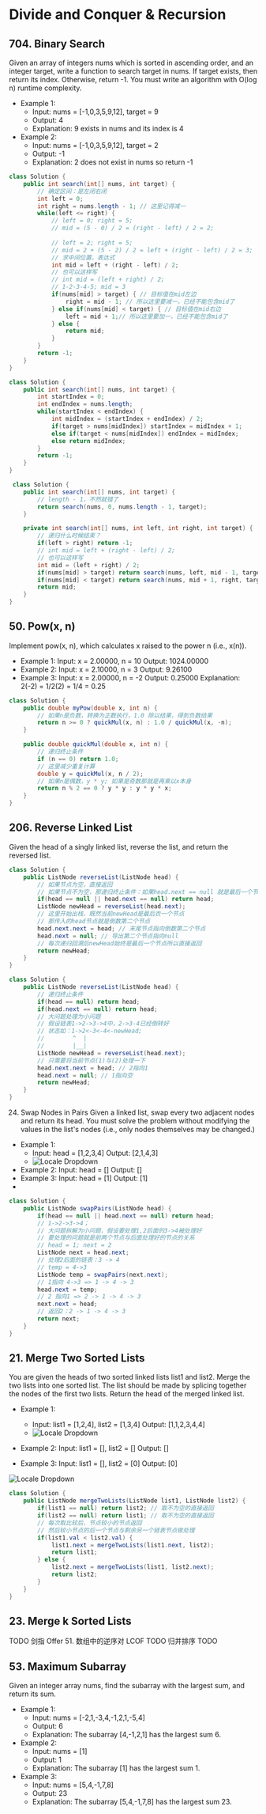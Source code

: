 # Divide and Conquer & Recursion

## 704. Binary Search
Given an array of integers nums which is sorted in ascending order, and an integer target, write a function to search target in nums. If target exists, then return its index. Otherwise, return -1.
You must write an algorithm with O(log n) runtime complexity.
- Example 1:
   - Input: nums = [-1,0,3,5,9,12], target = 9
   - Output: 4
   - Explanation: 9 exists in nums and its index is 4
- Example 2:
   - Input: nums = [-1,0,3,5,9,12], target = 2
   - Output: -1
   - Explanation: 2 does not exist in nums so return -1

```java title="迭代"
class Solution {
    public int search(int[] nums, int target) {
        // 确定区间：是左闭右闭
        int left = 0;
        int right = nums.length - 1; // 这里记得减一
        while(left <= right) {
            // left = 0; right = 5; 
            // mid = (5 - 0) / 2 = (right - left) / 2 = 2;
            
            // left = 2; right = 5; 
            // mid = 2 + (5 - 2) / 2 = left + (right - left) / 2 = 3;
            // 求中间位置，表达式
            int mid = left + (right - left) / 2;
            // 也可以这样写
            // int mid = (left + right) / 2;
            // 1-2-3-4-5; mid = 3
            if(nums[mid] > target) { // 目标值在mid左边
                right = mid - 1; // 所以这里要减一，已经不能包含mid了
            } else if(nums[mid] < target) { // 目标值在mid右边
                left = mid + 1;// 所以这里要加一，已经不能包含mid了
            } else {
                return mid;
            }
        }
        return -1;
    }
}
```

```java title="左闭右开区间，写法"
class Solution {
    public int search(int[] nums, int target) {
        int startIndex = 0;
        int endIndex = nums.length;
        while(startIndex < endIndex) {
            int midIndex = (startIndex + endIndex) / 2;
            if(target > nums[midIndex]) startIndex = midIndex + 1;
            else if(target < nums[midIndex]) endIndex = midIndex;
            else return midIndex;
        }
        return -1;
    }
}
```

```java title="递归"
 class Solution {
    public int search(int[] nums, int target) {
        // length - 1，不然就错了
        return search(nums, 0, nums.length - 1, target);
    }

    private int search(int[] nums, int left, int right, int target) {
        // 递归什么时候结束？
        if(left > right) return -1;
        // int mid = left + (right - left) / 2;
        // 也可以这样写
        int mid = (left + right) / 2;
        if(nums[mid] > target) return search(nums, left, mid - 1, target);
        if(nums[mid] < target) return search(nums, mid + 1, right, target);
        return mid;
    }
}
```

## 50. Pow(x, n)
Implement pow(x, n), which calculates x raised to the power n (i.e., x(n)).
- Example 1: Input: x = 2.00000, n = 10 Output: 1024.00000
- Example 2: Input: x = 2.10000, n = 3 Output: 9.26100
- Example 3: Input: x = 2.00000, n = -2 Output: 0.25000 Explanation: 2(-2) = 1/2(2) = 1/4 = 0.25
```java
class Solution {
    public double myPow(double x, int n) {
        // 如果n是负数，转换为正数执行，1.0 除以结果，得到负数结果
        return n >= 0 ? quickMul(x, n) : 1.0 / quickMul(x, -n);
    }

    public double quickMul(double x, int n) {
        // 递归终止条件
        if (n == 0) return 1.0;
        // 这里减少重复计算
        double y = quickMul(x, n / 2);
        // 如果n是偶数，y * y; 如果是奇数那就是再乘以x本身
        return n % 2 == 0 ? y * y : y * y * x;
    }
}
```

## 206. Reverse Linked List
Given the head of a singly linked list, reverse the list, and return the reversed list.

```java
class Solution {
    public ListNode reverseList(ListNode head) {
        // 如果节点为空，直接返回
        // 如果节点不为空，那递归终止条件：如果head.next == null 就是最后一个节点
        if(head == null || head.next == null) return head;
        ListNode newHead = reverseList(head.next);
        // 这里开始出栈，既然当前newHead是最后衣一个节点
        // 那传入的head节点就是倒数第二个节点
        head.next.next = head; // 末尾节点指向倒数第二个节点
        head.next = null; // 导出第二个节点指向null
        // 每次递归回溯后newHead始终是最后一个节点所以直接返回
        return newHead;
    }
}
```

```java title="another explaination"
class Solution {
    public ListNode reverseList(ListNode head) {
        // 递归终止条件
        if(head == null) return head;
        if(head.next == null) return head;
        // 大问题处理为小问题
        // 假设链表1->2->3->4中，2->3-4已经倒转好
        // 状态如：1->2<-3<-4<-newHead;
        //        ^  |
        //        |__|
        ListNode newHead = reverseList(head.next);
        // 只需要将当前节点(1)与(2)处理一下
        head.next.next = head; // 2指向1
        head.next = null; // 1指向空
        return newHead;
    }
}
```

24. Swap Nodes in Pairs
Given a linked list, swap every two adjacent nodes and return its head. You must solve the problem without modifying the values in the list's nodes (i.e., only nodes themselves may be changed.)
 
- Example 1:
  - Input: head = [1,2,3,4] Output: [2,1,4,3]
  - ![Locale Dropdown](./img/bdc64be4-1dc9-486a-a775-6b33777dcfa4.jpg)
- Example 2: Input: head = [] Output: []
- Example 3: Input: head = [1] Output: [1]
- 
```java
class Solution {
    public ListNode swapPairs(ListNode head) {
        if(head == null || head.next == null) return head;
        // 1->2->3->4；
        // 大问题拆解为小问题，假设要处理1,2后面的3->4被处理好
        // 要处理的问题就是前两个节点与后面处理好的节点的关系
        // head = 1; next = 2
        ListNode next = head.next;
        // 处理2后面的链表：3 -> 4
        // temp = 4->3
        ListNode temp = swapPairs(next.next);
        // 1指向 4->3 => 1 -> 4 -> 3
        head.next = temp;
        // 2 指向1 => 2 -> 1 -> 4 -> 3
        next.next = head;
        // 返回2：2 -> 1 -> 4 -> 3
        return next;
    }
}
```

## 21. Merge Two Sorted Lists
You are given the heads of two sorted linked lists list1 and list2.
Merge the two lists into one sorted list. The list should be made by splicing together the nodes of the first two lists.
Return the head of the merged linked list.
- Example 1: 
  - Input: list1 = [1,2,4], list2 = [1,3,4] Output: [1,1,2,3,4,4]
  - ![Locale Dropdown](./img/1123123123123.JPEG)

- Example 2: Input: list1 = [], list2 = [] Output: []
- Example 3: Input: list1 = [], list2 = [0] Output: [0]

![Locale Dropdown](./img/fadc2417-f18d-4c4d-b0b1-feb44d9c9d04.png)

```java
class Solution {
    public ListNode mergeTwoLists(ListNode list1, ListNode list2) {
        if(list1 == null) return list2; // 取不为空的直接返回
        if(list2 == null) return list1; // 取不为空的直接返回
        // 每次取比较后，节点较小的节点返回
        // 然后较小节点的后一个节点与剩余另一个链表节点做处理
        if(list1.val < list2.val) {
            list1.next = mergeTwoLists(list1.next, list2);
            return list1;
        } else {
            list2.next = mergeTwoLists(list1, list2.next);
            return list2;
        }
    }
}
```

## 23. Merge k Sorted Lists
TODO
剑指 Offer 51. 数组中的逆序对 LCOF
TODO
归并排序
TODO

## 53. Maximum Subarray
Given an integer array nums, find the subarray with the largest sum, and return its sum.
- Example 1:
  - Input: nums = [-2,1,-3,4,-1,2,1,-5,4]
  - Output: 6
  - Explanation: The subarray [4,-1,2,1] has the largest sum 6.
- Example 2:
  - Input: nums = [1]
  - Output: 1
  - Explanation: The subarray [1] has the largest sum 1.
- Example 3:
  - Input: nums = [5,4,-1,7,8]
  - Output: 23
  - Explanation: The subarray [5,4,-1,7,8] has the largest sum 23.